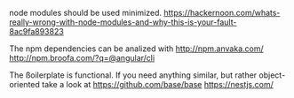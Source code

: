 node modules should be used minimized.
https://hackernoon.com/whats-really-wrong-with-node-modules-and-why-this-is-your-fault-8ac9fa893823

The npm dependencies can be analized with
http://npm.anvaka.com/
http://npm.broofa.com/?q=@angular/cli


The ßoilerplate is functional. If you need anything similar, but rather object-oriented take a look at
https://github.com/base/base
https://nestjs.com/
